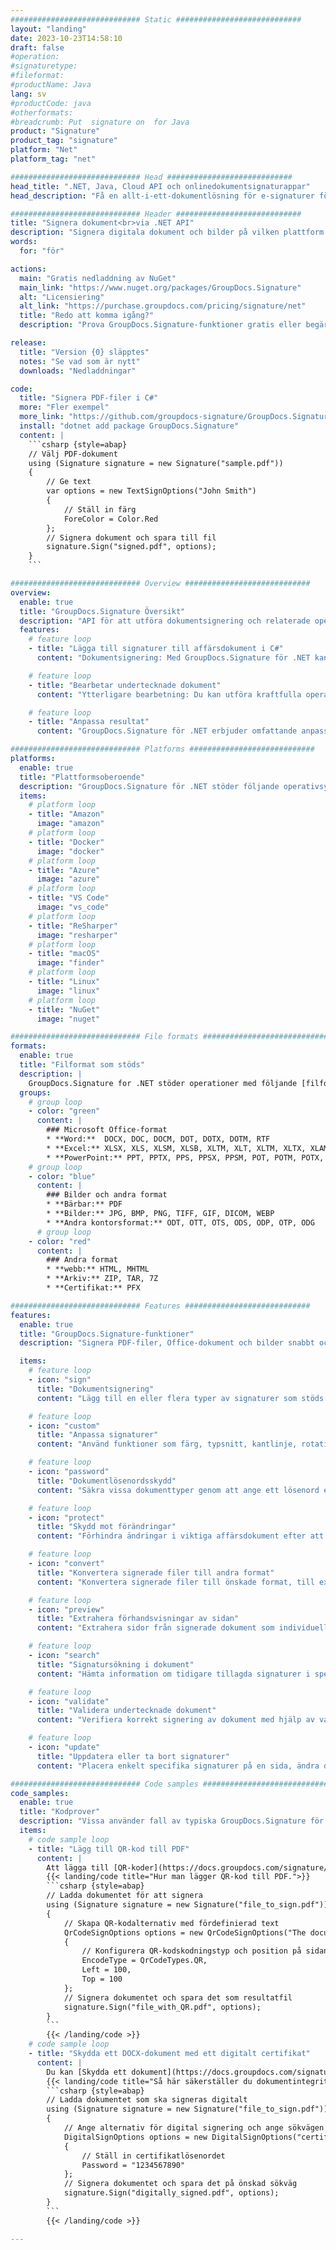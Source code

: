 ```yaml
---
############################# Static ############################
layout: "landing"
date: 2023-10-23T14:58:10
draft: false
#operation: 
#signaturetype: 
#fileformat: 
#productName: Java
lang: sv
#productCode: java
#otherformats: 
#breadcrumb: Put  signature on  for Java
product: "Signature"
product_tag: "signature"
platform: "Net"
platform_tag: "net"

############################# Head ############################
head_title: ".NET, Java, Cloud API och onlinedokumentsignaturappar"
head_description: "Få en allt-i-ett-dokumentlösning för e-signaturer för .NET, Java och molnbaserade applikationer. Signera vanliga dokumentformat online med en enkel dra och släpp-funktion"

############################# Header ############################
title: "Signera dokument<br>via .NET API"
description: "Signera digitala dokument och bilder på vilken plattform som helst med hjälp av våra flexibla API:er och appbaserade lösningar för programmerare och slutanvändare."
words:
  for: "för"

actions:
  main: "Gratis nedladdning av NuGet"
  main_link: "https://www.nuget.org/packages/GroupDocs.Signature"
  alt: "Licensiering"
  alt_link: "https://purchase.groupdocs.com/pricing/signature/net"
  title: "Redo att komma igång?"
  description: "Prova GroupDocs.Signature-funktioner gratis eller begär en licens"

release:
  title: "Version {0} släpptes"
  notes: "Se vad som är nytt"
  downloads: "Nedladdningar"

code:
  title: "Signera PDF-filer i C#"
  more: "Fler exempel"
  more_link: "https://github.com/groupdocs-signature/GroupDocs.Signature-for-.NET"
  install: "dotnet add package GroupDocs.Signature"
  content: |
    ```csharp {style=abap}   
    // Välj PDF-dokument
    using (Signature signature = new Signature("sample.pdf"))
    {
        // Ge text
        var options = new TextSignOptions("John Smith")
        {
            // Ställ in färg
            ForeColor = Color.Red
        };
        // Signera dokument och spara till fil
        signature.Sign("signed.pdf", options);
    }
    ```

############################# Overview ############################
overview:
  enable: true
  title: "GroupDocs.Signature Översikt"
  description: "API för att utföra dokumentsignering och relaterade operationer i .NET-applikationer"
  features:
    # feature loop
    - title: "Lägga till signaturer till affärsdokument i C#"
      content: "Dokumentsignering: Med GroupDocs.Signature för .NET kan du lägga till olika typer av signaturer, som text, bilder, streckkoder och digitala certifikat, till PDF- och Office-dokument. Detta API låter dig signera dina dokument med nästan vilken datatyp som helst, inklusive dolda metadata."

    # feature loop
    - title: "Bearbetar undertecknade dokument"
      content: "Ytterligare bearbetning: Du kan utföra kraftfulla operationer på signerade dokument med GroupDocs.Signature. Detta inkluderar att söka efter befintliga signaturer i affärsdokument och verifiera dem med hjälp av specifika kriterier. Dessutom kan du hämta dokumentinformation och förhandsgranska sidor genom detta .NET API."

    # feature loop
    - title: "Anpassa resultat"
      content: "GroupDocs.Signature för .NET erbjuder omfattande anpassningsmöjligheter. Du kan exakt placera signaturer var som helst på en dokumentsida och justera deras utseende med en mängd olika inställningar. Dessutom stöder detta API att spara bearbetade dokument i ett brett utbud av format som stöds."

############################# Platforms ############################
platforms:
  enable: true
  title: "Plattformsoberoende"
  description: "GroupDocs.Signature för .NET stöder följande operativsystem, ramverk och pakethanterare"
  items:
    # platform loop
    - title: "Amazon"
      image: "amazon"
    # platform loop
    - title: "Docker"
      image: "docker"
    # platform loop
    - title: "Azure"
      image: "azure"
    # platform loop
    - title: "VS Code"
      image: "vs_code"
    # platform loop
    - title: "ReSharper"
      image: "resharper"
    # platform loop
    - title: "macOS"
      image: "finder"
    # platform loop
    - title: "Linux"
      image: "linux"
    # platform loop
    - title: "NuGet"
      image: "nuget"

############################# File formats ############################
formats:
  enable: true
  title: "Filformat som stöds"
  description: |
    GroupDocs.Signature for .NET stöder operationer med följande [filformat](https://docs.groupdocs.com/signature/net/supported-document-formats/).
  groups:
    # group loop
    - color: "green"
      content: |
        ### Microsoft Office-format
        * **Word:**  DOCX, DOC, DOCM, DOT, DOTX, DOTM, RTF
        * **Excel:** XLSX, XLS, XLSM, XLSB, XLTM, XLT, XLTM, XLTX, XLAM, SXC, SpreadsheetML
        * **PowerPoint:** PPT, PPTX, PPS, PPSX, PPSM, POT, POTM, POTX, PPTM
    # group loop
    - color: "blue"
      content: |
        ### Bilder och andra format
        * **Bärbar:** PDF
        * **Bilder:** JPG, BMP, PNG, TIFF, GIF, DICOM, WEBP
        * **Andra kontorsformat:** ODT, OTT, OTS, ODS, ODP, OTP, ODG
      # group loop
    - color: "red"
      content: |
        ### Andra format
        * **webb:** HTML, MHTML
        * **Arkiv:** ZIP, TAR, 7Z
        * **Certifikat:** PFX

############################# Features ############################
features:
  enable: true
  title: "GroupDocs.Signature-funktioner"
  description: "Signera PDF-filer, Office-dokument och bilder snabbt och exakt"

  items:
    # feature loop
    - icon: "sign"
      title: "Dokumentsignering"
      content: "Lägg till en eller flera typer av signaturer som stöds exakt på valfri specificerad plats på affärsdokument."

    # feature loop
    - icon: "custom"
      title: "Anpassa signaturer"
      content: "Använd funktioner som färg, typsnitt, kantlinje, rotation etc. för att konfigurera utseendet på signaturer."

    # feature loop
    - icon: "password"
      title: "Dokumentlösenordsskydd"
      content: "Säkra vissa dokumenttyper genom att ange ett lösenord efter signering."

    # feature loop
    - icon: "protect"
      title: "Skydd mot förändringar"
      content: "Förhindra ändringar i viktiga affärsdokument efter att du har lagt till en signatur med ett digitalt certifikat."

    # feature loop
    - icon: "convert"
      title: "Konvertera signerade filer till andra format"
      content: "Konvertera signerade filer till önskade format, till exempel att spara ett Word-dokument som en PDF."

    # feature loop
    - icon: "preview"
      title: "Extrahera förhandsvisningar av sidan"
      content: "Extrahera sidor från signerade dokument som individuella bilder för framtida bearbetning."

    # feature loop
    - icon: "search"
      title: "Signatursökning i dokument"
      content: "Hämta information om tidigare tillagda signaturer i specifika dokument."

    # feature loop
    - icon: "validate"
      title: "Validera undertecknade dokument"
      content: "Verifiera korrekt signering av dokument med hjälp av valideringsfunktioner."

    # feature loop
    - icon: "update"
      title: "Uppdatera eller ta bort signaturer"
      content: "Placera enkelt specifika signaturer på en sida, ändra deras text eller ta bort dem utan problem."

############################# Code samples ############################
code_samples:
  enable: true
  title: "Kodprover"
  description: "Vissa använder fall av typiska GroupDocs.Signature för .NET-operationer"
  items:
    # code sample loop
    - title: "Lägg till QR-kod till PDF"
      content: |
        Att lägga till [QR-koder](https://docs.groupdocs.com/signature/net/esign-document-with-qr-code-signature/) på specifika sidor med PDF-dokument kan förbättra affärsprocesserna. Nedan är ett exempel på hur man lägger till en QR-kod med GroupDocs.Signature.
        {{< landing/code title="Hur man lägger QR-kod till PDF.">}}
        ```csharp {style=abap}
        // Ladda dokumentet för att signera
        using (Signature signature = new Signature("file_to_sign.pdf"))
        {
            // Skapa QR-kodalternativ med fördefinierad text
            QrCodeSignOptions options = new QrCodeSignOptions("The document is approved by John Smith")
            {
                // Konfigurera QR-kodskodningstyp och position på sidan
                EncodeType = QrCodeTypes.QR,
                Left = 100,
                Top = 100
            };
            // Signera dokumentet och spara det som resultatfil
            signature.Sign("file_with_QR.pdf", options);
        }
        ```
        {{< /landing/code >}}
    # code sample loop
    - title: "Skydda ett DOCX-dokument med ett digitalt certifikat"
      content: |
        Du kan [Skydda ett dokument](https://docs.groupdocs.com/signature/net/esign-document-with-digital-signature/) genom att använda personliga eller företagssignaturer lagrade som digitala certifikat. Sådana skyddade dokument kan inte ändras utan att signaturen ogiltigförklaras.
        {{< landing/code title="Så här säkerställer du dokumentintegritet.">}}
        ```csharp {style=abap}   
        // Ladda dokumentet som ska signeras digitalt
        using (Signature signature = new Signature("file_to_sign.pdf"))
        {
            // Ange alternativ för digital signering och ange sökvägen till certifikatfilen
            DigitalSignOptions options = new DigitalSignOptions("certificate.pfx")
            {
                // Ställ in certifikatlösenordet
                Password = "1234567890"
            };
            // Signera dokumentet och spara det på önskad sökväg
            signature.Sign("digitally_signed.pdf", options);
        }
        ```
        {{< /landing/code >}}

---
```

